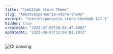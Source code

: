 ```yaml
---
title: "Tok&Stok Store Theme"
slug: "tokstoksponsorio-store-theme"
excerpt: "tokstoksponsorio.store-theme@0.147.1"
hidden: true
createdAt: "2022-07-05T18:04:47.588Z"
updatedAt: "2022-08-03T12:04:01.107Z"
---
```

![CI passing](https://github.com/tksolution-com-br/tokstokio.store-theme/actions/workflows/code_quality.yml/badge.svg?branch=master)